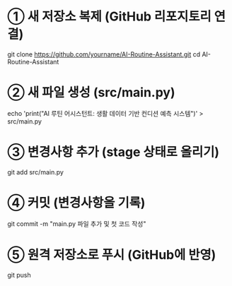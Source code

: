 # ① 새 저장소 복제 (GitHub 리포지토리 연결)
git clone https://github.com/yourname/AI-Routine-Assistant.git
cd AI-Routine-Assistant

# ② 새 파일 생성 (src/main.py)
echo 'print("AI 루틴 어시스턴트: 생활 데이터 기반 컨디션 예측 시스템")' > src/main.py

# ③ 변경사항 추가 (stage 상태로 올리기)
git add src/main.py

# ④ 커밋 (변경사항을 기록)
git commit -m "main.py 파일 추가 및 첫 코드 작성"

# ⑤ 원격 저장소로 푸시 (GitHub에 반영)
git push

